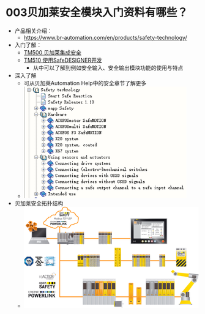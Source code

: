 # 003贝加莱安全模块入门资料有哪些？

- 产品相关介绍：
    - https://www.br-automation.com/en/products/safety-technology/
- 入门了解：
    - [TM500 贝加莱集成安全](https://gitee.com/yzydeer/BuR_Assistant/blob/master/TM_files/TM500%20%E8%B4%9D%E5%8A%A0%E8%8E%B1%E9%9B%86%E6%88%90%E5%AE%89%E5%85%A84.3.3.pdf)
    - [TM510 使用SafeDESIGNER开发](https://gitee.com/yzydeer/BuR_Assistant/blob/master/TM_files/TM510%20%E4%BD%BF%E7%94%A8SafeDESIGNER%E5%BC%80%E5%8F%91_ZH_4.4.4.pdf)
        - 从中可以了解到例如安全输入、安全输出模块功能的使用与特点
- 深入了解
    - 可从贝加莱Automation Help中的安全章节了解更多
    - ![Img](./FILES/003贝加莱安全模块入门资料有哪些？.md/img-20220609015156.png)
- 贝加莱安全拓扑结构
    - ![Img](./FILES/003贝加莱安全模块入门资料有哪些？.md/img-20220609014820.png)
